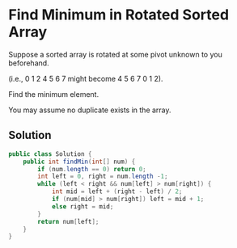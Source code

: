 # Find Minimum in Rotated Sorted Array

Suppose a sorted array is rotated at some pivot unknown to you beforehand.

(i.e., 0 1 2 4 5 6 7 might become 4 5 6 7 0 1 2).

Find the minimum element.

You may assume no duplicate exists in the array.

## Solution

```java
public class Solution {
    public int findMin(int[] num) {
        if (num.length == 0) return 0;
        int left = 0, right = num.length -1;
        while (left < right && num[left] > num[right]) {
            int mid = left + (right - left) / 2;
            if (num[mid] > num[right]) left = mid + 1;
            else right = mid;
        }
        return num[left];
    }
}
```